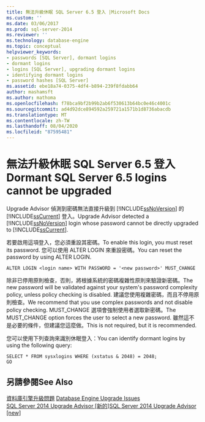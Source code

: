 ```yaml
---
title: 無法升級休眠 SQL Server 6.5 登入 |Microsoft Docs
ms.custom: ''
ms.date: 03/06/2017
ms.prod: sql-server-2014
ms.reviewer: ''
ms.technology: database-engine
ms.topic: conceptual
helpviewer_keywords:
- passwords [SQL Server], dormant logins
- dormant logins
- logins [SQL Server], upgrading dormant logins
- identifying dormant logins
- password hashes [SQL Server]
ms.assetid: ebe18a74-0375-4df4-b894-239f8fdabb64
author: mashamsft
ms.author: mathoma
ms.openlocfilehash: f78bca9bf2b99b2ab6f530613b64bc0e46c4001c
ms.sourcegitcommit: ad4d92dce894592a259721a1571b1d8736abacdb
ms.translationtype: MT
ms.contentlocale: zh-TW
ms.lasthandoff: 08/04/2020
ms.locfileid: "87595481"
---
```

# <a name="dormant-sql-server-65-logins-cannot-be-upgraded"></a><span data-ttu-id="0ed53-102">無法升級休眠 SQL Server 6.5 登入</span><span class="sxs-lookup"><span data-stu-id="0ed53-102">Dormant SQL Server 6.5 logins cannot be upgraded</span></span>
  <span data-ttu-id="0ed53-103">Upgrade Advisor 偵測到密碼無法直接升級到 [!INCLUDE[ssNoVersion](../../includes/ssnoversion-md.md)] 的 [!INCLUDE[ssCurrent](../../includes/sscurrent-md.md)] 登入。</span><span class="sxs-lookup"><span data-stu-id="0ed53-103">Upgrade Advisor detected a [!INCLUDE[ssNoVersion](../../includes/ssnoversion-md.md)] login whose password cannot be directly upgraded to [!INCLUDE[ssCurrent](../../includes/sscurrent-md.md)].</span></span>  
  
 <span data-ttu-id="0ed53-104">若要啟用這項登入，您必須重設其密碼。</span><span class="sxs-lookup"><span data-stu-id="0ed53-104">To enable this login, you must reset its password.</span></span> <span data-ttu-id="0ed53-105">您可以使用 ALTER LOGIN 來重設密碼。</span><span class="sxs-lookup"><span data-stu-id="0ed53-105">You can reset the password by using ALTER LOGIN.</span></span>  
  
```  
ALTER LOGIN <login name> WITH PASSWORD = '<new password>' MUST_CHANGE  
```  
  
 <span data-ttu-id="0ed53-106">除非已停用原則檢查，否則，將根據系統的密碼複雜性原則來驗證新密碼。</span><span class="sxs-lookup"><span data-stu-id="0ed53-106">The new password will be validated against your system's password complexity policy, unless policy checking is disabled.</span></span> <span data-ttu-id="0ed53-107">建議您使用複雜密碼，而且不停用原則檢查。</span><span class="sxs-lookup"><span data-stu-id="0ed53-107">We recommend that you use complex passwords and not disable policy checking.</span></span> <span data-ttu-id="0ed53-108">MUST_CHANGE 選項會強制使用者選取新密碼。</span><span class="sxs-lookup"><span data-stu-id="0ed53-108">The MUST_CHANGE option forces the user to select a new password.</span></span> <span data-ttu-id="0ed53-109">雖然這不是必要的條件，但建議您這麼做。</span><span class="sxs-lookup"><span data-stu-id="0ed53-109">This is not required, but it is recommended.</span></span>  
  
 <span data-ttu-id="0ed53-110">您可以使用下列查詢來識別休眠登入：</span><span class="sxs-lookup"><span data-stu-id="0ed53-110">You can identify dormant logins by using the following query:</span></span>  
  
```  
SELECT * FROM sysxlogins WHERE (xstatus & 2048) = 2048;  
GO  
```  
  
## <a name="see-also"></a><span data-ttu-id="0ed53-111">另請參閱</span><span class="sxs-lookup"><span data-stu-id="0ed53-111">See Also</span></span>  
 <span data-ttu-id="0ed53-112">[資料庫引擎升級問題](../../../2014/sql-server/install/database-engine-upgrade-issues.md) </span><span class="sxs-lookup"><span data-stu-id="0ed53-112">[Database Engine Upgrade Issues](../../../2014/sql-server/install/database-engine-upgrade-issues.md) </span></span>  
 [<span data-ttu-id="0ed53-113">SQL Server 2014 Upgrade Advisor &#91;新的&#93;</span><span class="sxs-lookup"><span data-stu-id="0ed53-113">SQL Server 2014 Upgrade Advisor &#91;new&#93;</span></span>](sql-server-2014-upgrade-advisor.md)  
  
  
